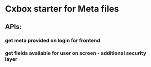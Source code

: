 # Cxbox starter for Meta files

## APIs:
### get meta provided on login for frontend
### get fields available for user on screen - additional security layer